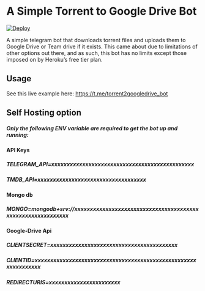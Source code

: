 # A Simple Torrent to Google Drive Bot   
[![Deploy](https://www.herokucdn.com/deploy/button.svg)](https://heroku.com/deploy?template=https://github.com/d1dee/torrent2gdrive)

A simple telegram bot that downloads torrent files and uploads them to Google Drive or Team drive if it exists.
This came about due to limitations of other options out there, and as such, this bot has no limits except those imposed on by Heroku’s free tier plan.
## Usage
See this live example here: https://t.me/torrent2googledrive_bot
## Self Hosting option
##### Only the following ENV variable are required to get the bot up and running:
#### API Keys
##### TELEGRAM_API=xxxxxxxxxxxxxxxxxxxxxxxxxxxxxxxxxxxxxxxxxxxxxx
##### TMDB_API=xxxxxxxxxxxxxxxxxxxxxxxxxxxxxxxxxxx

#### Mongo db
##### MONGO=mongodb+srv://xxxxxxxxxxxxxxxxxxxxxxxxxxxxxxxxxxxxxxxxxxxxxxxxxxxxxxxxxxxx

#### Google-Drive Api
##### CLIENTSECRET=xxxxxxxxxxxxxxxxxxxxxxxxxxxxxxxxxxxxxxxxx
##### CLIENTID=xxxxxxxxxxxxxxxxxxxxxxxxxxxxxxxxxxxxxxxxxxxxxxxxxxxxxxxxxxxxxxx
##### REDIRECTURIS=xxxxxxxxxxxxxxxxxxxxxxx


